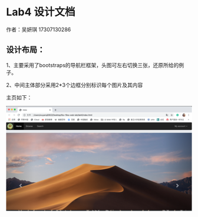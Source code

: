 # Lab4 设计文档

作者：吴妍琪 17307130286

## 设计布局：

1、主要采用了bootstraps的导航栏框架，头图可左右切换三张，还原所给的例子。

2、中间主体部分采用2*3个边框分别标识每个图片及其内容

主页如下：

![image text](https://github.com/wutang22/SOFT130002_lab/blob/master/lab4/images/md_needed/home.png)

